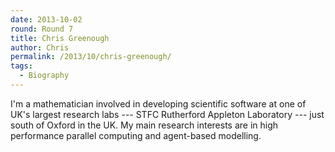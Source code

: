```yaml
---
date: 2013-10-02
round: Round 7
title: Chris Greenough
author: Chris
permalink: /2013/10/chris-greenough/
tags:
  - Biography
---
```

I'm a mathematician involved in developing scientific software at one of UK's largest research labs --- STFC Rutherford Appleton Laboratory --- just south of Oxford in the UK. My main research interests are in high performance parallel computing and agent-based modelling.
